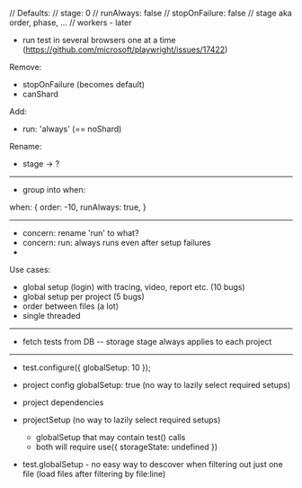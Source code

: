    // Defaults:
   //   stage: 0
   //   runAlways: false
   //   stopOnFailure: false
   // stage aka order, phase, ...
   // workers - later

- run test in several browsers one at a time (https://github.com/microsoft/playwright/issues/17422)


Remove:
- stopOnFailure (becomes default)
- canShard

Add:
- run: 'always'  (== noShard)

Rename:
- stage -> ?

_________________________________
- group into when:

when: {
   order: -10,
   runAlways: true,
}



_________________________________

- concern: rename 'run' to what?
- concern: run: always runs even after setup failures
-  



Use cases:

- global setup (login) with tracing, video, report etc. (10 bugs)
- global setup per project (5 bugs)
- order between files (a lot)
- single threaded


_________________________________

- fetch tests from DB
-- storage stage always applies to each project

_________________________________

- test.configure({ globalSetup: 10 });
- project config globalSetup: true  (no way to lazily select required setups)
- project dependencies
- projectSetup (no way to lazily select required setups)
  + globalSetup that may contain test() calls
  - both will require use({ storageState: undefined })

- test.globalSetup - no easy way to descover when filtering out just one file (load files after filtering by file:line)














